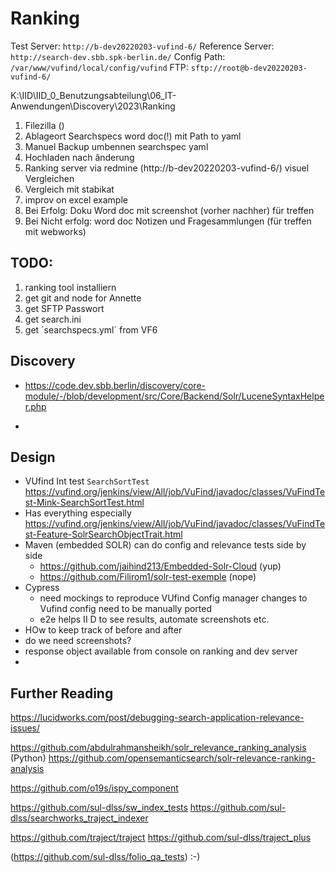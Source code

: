 # Ranking 

Test Server: `http://b-dev20220203-vufind-6/`
Reference Server: `http://search-dev.sbb.spk-berlin.de/` 
Config Path: `/var/www/vufind/local/config/vufind`
FTP: `sftp://root@b-dev20220203-vufind-6/`

K:\IID\IID_0_Benutzungsabteilung\06_IT-Anwendungen\Discovery\2023\Ranking

1. Filezilla ()
2. Ablageort Searchspecs word doc(!) mit Path to yaml
3. Manuel Backup umbennen searchspec yaml
4. Hochladen nach ânderung
5. Ranking server via redmine (http://b-dev20220203-vufind-6/) visuel Vergleichen
6. Vergleich mit stabikat
7. improv on excel example
8. Bei Erfolg: Doku Word doc mit screenshot (vorher nachher) für treffen
9. Bei Nicht erfolg: word doc Notizen und Fragesammlungen (für treffen mit webworks)

## TODO:

1. ranking tool installiern
2. get git and node for Annette
3. get SFTP Passwort
4. get search.ini
5. get ´searchspecs.yml´ from VF6

## Discovery 

- https://code.dev.sbb.berlin/discovery/core-module/-/blob/development/src/Core/Backend/Solr/LuceneSyntaxHelper.php

- 

## Design

-  VUfind Int test `SearchSortTest` https://vufind.org/jenkins/view/All/job/VuFind/javadoc/classes/VuFindTest-Mink-SearchSortTest.html
  -  Has everything especially https://vufind.org/jenkins/view/All/job/VuFind/javadoc/classes/VuFindTest-Feature-SolrSearchObjectTrait.html
-  Maven (embedded SOLR) can do config and relevance tests side by side
   -  https://github.com/jaihind213/Embedded-Solr-Cloud (yup)
   -  https://github.com/Filirom1/solr-test-exemple (nope)
-  Cypress
   -  need mockings to reproduce VUfind Config manager changes to Vufind config need to be manually ported
   -  e2e helps II D to see results, automate screenshots etc.  
- HOw to keep track of before and after
- do we need screenshots?
- response object  available from console on ranking and dev server 
-  

## Further Reading

https://lucidworks.com/post/debugging-search-application-relevance-issues/

https://github.com/abdulrahmansheikh/solr_relevance_ranking_analysis (Python) https://github.com/opensemanticsearch/solr-relevance-ranking-analysis 

https://github.com/o19s/ispy_component

https://github.com/sul-dlss/sw_index_tests https://github.com/sul-dlss/searchworks_traject_indexer 

https://github.com/traject/traject https://github.com/sul-dlss/traject_plus

(https://github.com/sul-dlss/folio_qa_tests) :-) 

